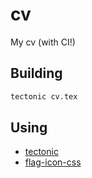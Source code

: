 # cv

My cv (with CI!)

## Building
```sh
tectonic cv.tex
```

## Using
* [tectonic](https://tectonic-typesetting.github.io/)
* [flag-icon-css](https://flagicons.lipis.dev/)
